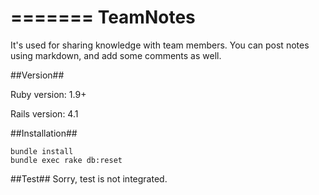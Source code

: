 =======
TeamNotes
=========

It's used for sharing knowledge with team members.
You can post notes using markdown, and add some comments as well.

##Version##

Ruby version: 1.9+

Rails version: 4.1

##Installation##
  ```
  bundle install
  bundle exec rake db:reset
  ```

##Test##
  Sorry, test is not integrated.
  